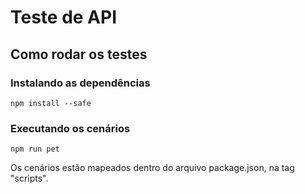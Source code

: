 # Teste de API

## Como rodar os testes

### Instalando as dependências
```
npm install --safe
```

### Executando os cenários
```
npm run pet
```
Os cenários estão mapeados dentro do arquivo package.json, na tag "scripts".